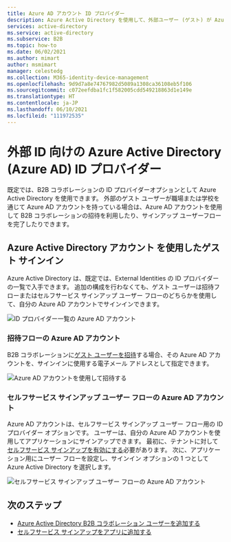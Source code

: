 ```yaml
---
title: Azure AD アカウント ID プロバイダー
description: Azure Active Directory を使用して、外部ユーザー (ゲスト) が Azure Active Directory 職場アカウントで Azure AD アプリにサインインできるようにします。
services: active-directory
ms.service: active-directory
ms.subservice: B2B
ms.topic: how-to
ms.date: 06/02/2021
ms.author: mimart
author: msmimart
manager: celestedg
ms.collection: M365-identity-device-management
ms.openlocfilehash: 9d9d7a8e74767982d5089a1308ca36108eb5f106
ms.sourcegitcommit: c072eefdba1fc1f582005cdd549218863d1e149e
ms.translationtype: HT
ms.contentlocale: ja-JP
ms.lasthandoff: 06/10/2021
ms.locfileid: "111972535"
---
```

# <a name="azure-active-directory-azure-ad-identity-provider-for-external-identities"></a>外部 ID 向けの Azure Active Directory (Azure AD) ID プロバイダー

既定では、B2B コラボレーションの ID プロバイダーオプションとして Azure Active Directory を使用できます。 外部のゲスト ユーザーが職場または学校を通じて Azure AD アカウントを持っている場合は、Azure AD アカウントを使用して B2B コラボレーションの招待を利用したり、サインアップ ユーザーフローを完了したりできます。

## <a name="guest-sign-in-using-azure-active-directory-accounts"></a>Azure Active Directory アカウント を使用したゲスト サインイン

Azure Active Directory は、既定では、External Identities の ID プロバイダーの一覧で入手できます。 追加の構成を行わなくても、ゲスト ユーザーは招待フローまたはセルフサービス サインアップ ユーザー フローのどちらかを使用して、自分の Azure AD アカウントでサインインできます。

![ID プロバイダー一覧の Azure AD アカウント](media/azure-ad-account/azure-ad-account-identity-provider.png)

### <a name="azure-ad-account-in-the-invitation-flow"></a>招待フローの Azure AD アカウント

B2B コラボレーションに[ゲスト ユーザーを招待](add-users-administrator.md)する場合、その Azure AD アカウントを、サインインに使用する電子メール アドレスとして指定できます。

![Azure AD アカウントを使用して招待する](media/azure-ad-account/azure-ad-account-invite.png)

### <a name="azure-ad-account-in-self-service-sign-up-user-flows"></a>セルフサービス サインアップ ユーザー フローの Azure AD アカウント

Azure AD アカウントは、セルフサービス サインアップ ユーザー フロー用の ID プロバイダー オプションです。 ユーザーは、自分の Azure AD アカウントを使用してアプリケーションにサインアップできます。 最初に、テナントに対して[セルフサービス サインアップを有効にする](self-service-sign-up-user-flow.md)必要があります。 次に、アプリケーション用にユーザー フローを設定し、サインイン オプションの 1 つとして Azure Active Directory を選択します。

![セルフサービス サインアップ ユーザー フローの Azure AD アカウント](media/azure-ad-account/azure-ad-account-user-flow.png)

## <a name="next-steps"></a>次のステップ

- [Azure Active Directory B2B コラボレーション ユーザーを追加する](add-users-administrator.md)
- [セルフサービス サインアップをアプリに追加する](self-service-sign-up-user-flow.md)